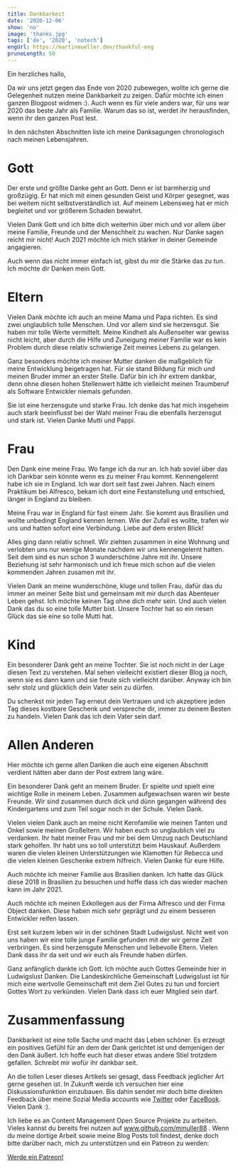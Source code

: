 ```yaml
---
title: Dankbarkeit
date: '2020-12-06'
show: 'no'
image: 'thanks.jpg'
tags: ['de', '2020', 'notech']
engUrl: https://martinmueller.dev/thankful-eng
pruneLength: 50
---
```


Ein herzliches hallo,

Da wir uns jetzt gegen das Ende von 2020 zubewegen, wollte ich gerne die Gelegenheit nutzen meine Dankbarkeit zu zeigen. Dafür möchte ich einen ganzen Blogpost widmen :). Auch wenn es für viele anders war, für uns war 2020 das beste Jahr als Familie. Warum das so ist, werdet ihr herausfinden, wenn ihr den ganzen Post lest.

In den nächsten Abschnitten liste ich meine Danksagungen chronologisch nach meinen Lebensjahren.

# Gott
Der erste und größte Danke geht an Gott. Denn er ist barmherzig und großzügig. Er hat mich mit einen gesunden Geist und Körper gesegnet, was bei weitem nicht selbstverständlich ist. Auf meinem Lebensweg hat er mich begleitet und vor größerem Schaden bewahrt.

Vielen Dank Gott und ich bitte dich weiterhin über mich und vor allem über meine Familie, Freunde und der Menschheit zu wachen. Nur Danke sagen reicht mir nicht! Auch 2021 möchte ich mich stärker in deiner Gemeinde angagieren.

Auch wenn das nicht immer einfach ist, gibst du mir die Stärke das zu tun. Ich möchte dir Danken mein Gott.

# Eltern
Vielen Dank möchte ich auch an meine Mama und Papa richten. Es sind zwei unglaublich tolle Menschen. Und vor allem sind sie herzensgut. Sie haben mir tolle Werte vermittelt. Meine Kindheit als Außenseiter war gewiss nicht leicht, aber durch die Hilfe und Zuneigung meiner Familie war es kein Problem durch diese relativ schwierige Zeit meines Lebens zu gelangen.

Ganz besonders möchte ich meiner Mutter danken die maßgeblich für meine Entwicklung beigetragen hat. Für sie stand Bildung für mich und meinen Bruder immer an erster Stelle. Dafür bin ich ihr extrem dankbar, denn ohne diesen hohen Stellenwert hätte ich vielleicht meinen Traumberuf als Software Entwickler niemals gefunden.

Sie ist eine herzensgute und starke Frau. Ich denke das hat mich insgeheim auch stark beeinflusst bei der Wahl meiner Frau die ebenfalls herzensgut und stark ist. Vielen Danke Mutti und Pappi.

# Frau
Den Dank eine meine Frau. Wo fange ich da nur an. Ich hab soviel über das ich Dankbar sein könnte wenn es zu meiner Frau kommt. Kennengelernt habe ich sie in England. Ich war dort seit fast zwei Jahren. Nach einem Praktikum bei Alfresco, bekam ich dort eine Festanstellung und entschied, länger in England zu bleiben.

Meine Frau war in England für fast einem Jahr. Sie kommt aus Brasilien und wollte unbedingt England kennen lernen. Wie der Zufall es wollte, trafen wir uns und hatten sofort eine Verbindung. Liebe auf dem ersten Blick!

Alles ging dann relativ schnell. Wir ziehten zusammen in eine Wohnung und verlobten uns nur wenige Monate nachdem wir uns kennengelernt hatten. Seit dem sind es nun schon 3 wunderschöne Jahre mit ihr. Unsere Beziehung ist sehr harmonisch und ich freue mich schon auf die vielen kommenden Jahren zusamen mit ihr.

Vielen Dank an meine wunderschöne, kluge und tollen Frau, dafür das du immer an meiner Seite bist und gemeinsam mit mir durch das Abenteuer Leben gehst. Ich möchte keinen Tag ohne dich mehr sein. Und auch vielen Dank das du so eine tolle Mutter bist. Unsere Tochter hat so ein riesen Glück das sie eine so tolle Mutti hat.

# Kind
Ein besonderer Dank geht an meine Tochter. Sie ist noch nicht in der Lage diesen Text zu verstehen. Mal sehen vielleicht existiert dieser Blog ja noch, wenn sie es dann kann und sie freute sich vielleicht darüber. Anyway ich bin sehr stolz und glücklich dein Vater sein zu dürfen.

Du schenkst mir jeden Tag erneut dein Vertrauen und ich akzeptiere jeden Tag dieses kostbare Geschenk und verspreche dir, immer zu deinem Besten zu handeln. Vielen Dank das ich dein Vater sein darf.

# Allen Anderen
Hier möchte ich gerne allen Danken die auch eine eigenen Abschnitt verdient hätten aber dann der Post extrem lang wäre.

Ein besonderer Dank geht an meinem Bruder. Er spielte und spielt eine wichtige Rolle in meinem Leben. Zusammen aufgewachsen waren wir beste Freunde. Wir sind zusammen durch dick und dünn gegangen während des Kindergartens und zum Teil sogar noch in der Schule. Vielen Dank.

Vielen vielen Dank auch an meine nicht Kernfamilie wie meinen Tanten und Onkel sowie meinen Großeltern. Wir haben euch so unglaublich viel zu verdanken. Ihr habt meiner Frau und mir bei dem Umzug nach Deutschland stark geholfen. Ihr habt uns so toll unterstützt beim Hauskauf. Außerdem waren die vielen kleinen Unterstützungen wie Klamotten für Rebecca und die vielen kleinen Geschenke extrem hilfreich. Vielen Danke für eure Hilfe.

Auch möchte ich meiner Familie aus Brasilien danken. Ich hatte das Glück diese 2018 in Brasilien zu besuchen und hoffe dass ich das wieder machen kann im Jahr 2021.

Auch möchte ich meinen Exkollegen aus der Firma Alfresco und der Firma Object danken. Diese haben mich sehr geprägt und zu einem besseren Entwickler reifen lassen.

Erst seit kurzem leben wir in der schönen Stadt Ludwigslust. Nicht weit von uns haben wir eine tolle junge Familie gefunden mit der wir gerne Zeit verbringen. Es sind herzensgute Menschen und liebevolle Eltern. Vielen Dank dass ihr da seit und wir euch als Freunde haben dürfen.

Ganz anfänglich dankte ich Gott. Ich möchte auch Gottes Gemeinde hier in Ludwigslust Danken. Die Landeskirchliche Gemeinschaft Ludwigslust ist für mich eine wertvolle Gemeinschaft mit dem Ziel Gutes zu tun und forciert Gottes Wort zu verkünden. Vielen Dank dass ich euer Mitglied sein darf.

# Zusammenfassung
Dankbarkeit ist eine tolle Sache und macht das Leben schöner. Es erzeugt ein positives Gefühl für an dem der Dank gerichtet ist und demjenigen der den Dank äußert. Ich hoffe euch hat dieser etwas andere Stiel trotzdem gefallen. Schreibt mir wofür ihr dankbar seit.

An die tollen Leser dieses Artikels sei gesagt, dass Feedback jeglicher Art gerne gesehen ist. In Zukunft werde ich versuchen hier eine Diskussionsfunktion einzubauen. Bis dahin sendet mir doch bitte direkten Feedback über meine Sozial Media accounts wie [Twitter](https://twitter.com/MartinMueller_) oder [FaceBook](https://www.facebook.com/martin.muller.10485). Vielen Dank :).

Ich liebe es an Content Management Open Source Projekte zu arbeiten. Vieles kannst du bereits frei nutzen auf www.github.com/mmuller88 . Wenn du meine dortige Arbeit sowie meine Blog Posts toll findest, denke doch bitte darüber nach, mich zu unterstützen und ein Patreon zu werden:

<a href="https://www.patreon.com/bePatron?u=29010217" data-patreon-widget-type="become-patron-button">Werde ein Patreon!</a><script async src="https://c6.patreon.com/becomePatronButton.bundle.js"></script>
